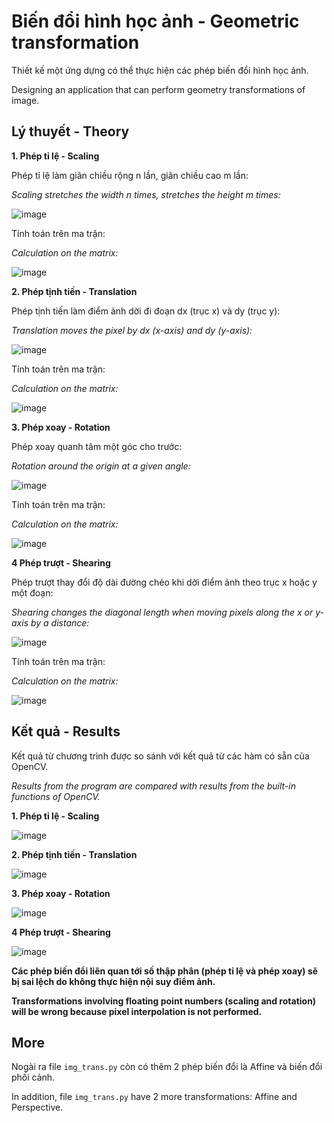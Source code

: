 # Biến đổi hình học ảnh - Geometric transformation

Thiết kế một ứng dựng có thể thực hiện các phép biến đổi hình học ảnh.

Designing an application that can perform geometry transformations of image.

## Lý thuyết - Theory

**1. Phép tỉ lệ - Scaling**

Phép tỉ lệ làm giãn chiều rộng n lần, giãn chiều cao m lần:

*Scaling stretches the width n times, stretches the height m times:*

![image](https://user-images.githubusercontent.com/94043610/173715439-4bef083a-4a75-401c-9241-38f83730d199.png)

Tính toán trên ma trận:

*Calculation on the matrix:*

![image](https://user-images.githubusercontent.com/94043610/173715464-8f01a031-65b7-4f09-99db-fd216405694c.png)

**2. Phép tịnh tiến - Translation**

Phép tịnh tiến làm điểm ảnh dời đi đoạn dx (trục x) và dy (trục y):

*Translation moves the pixel by dx (x-axis) and dy (y-axis):*

![image](https://user-images.githubusercontent.com/94043610/173715904-6efb5661-1854-4bb2-b40f-22e7c8b3bd59.png)

Tính toán trên ma trận:

*Calculation on the matrix:*

![image](https://user-images.githubusercontent.com/94043610/173715932-887087e0-5688-4547-9ba0-64df6c47b6c2.png)

**3. Phép xoay - Rotation**

Phép xoay quanh tâm một góc cho trước:

*Rotation around the origin at a given angle:*

![image](https://user-images.githubusercontent.com/94043610/173716633-c871c337-9fcb-41f1-8858-83d9c5e4439c.png)

Tính toán trên ma trận:

*Calculation on the matrix:*

![image](https://user-images.githubusercontent.com/94043610/173716657-0c3f5574-7b5a-45a0-ae36-90fe08c74ab8.png)

**4 Phép trượt - Shearing**

Phép trượt thay đổi độ dài đường chéo khi dời điểm ảnh theo trục x hoặc y một đoạn:

*Shearing changes the diagonal length when moving pixels along the x or y-axis by a distance:*

![image](https://user-images.githubusercontent.com/94043610/173717122-56f203d8-02c9-4c60-960a-146239ae0e03.png)

Tính toán trên ma trận:

*Calculation on the matrix:*

![image](https://user-images.githubusercontent.com/94043610/173717159-688dd0c5-c8f9-46b5-8eb8-78bcb78c53d7.png)

## Kết quả - Results

Kết quả từ chương trình được so sánh với kết quả từ các hàm có sẵn của OpenCV.

*Results from the program are compared with results from the built-in functions of OpenCV.*

**1. Phép tỉ lệ - Scaling**

![image](https://user-images.githubusercontent.com/94043610/173717872-d584c134-00c8-4cad-b3d9-8e73ef911967.png)

**2. Phép tịnh tiến - Translation**

![image](https://user-images.githubusercontent.com/94043610/173717994-ebefe67e-5007-4805-a32b-8c22af3034d1.png)

**3. Phép xoay - Rotation**

![image](https://user-images.githubusercontent.com/94043610/173718085-05a06370-fa33-4705-b244-44d06bfada80.png)

**4 Phép trượt - Shearing**

![image](https://user-images.githubusercontent.com/94043610/173718123-18dc1a3f-ea85-4be8-9503-5a17202af710.png)

**Các phép biến đổi liên quan tới số thập phân (phép tỉ lệ và phép xoay) sẽ bị sai lệch do không thực hiện nội suy điểm ảnh.**

**Transformations involving floating point numbers (scaling and rotation) will be wrong because pixel interpolation is not performed.**

## More

Nogài ra file `img_trans.py` còn có thêm 2 phép biến đổi là Affine và biến đổi phối cảnh.

In addition, file `img_trans.py` have 2 more transformations: Affine and Perspective.
